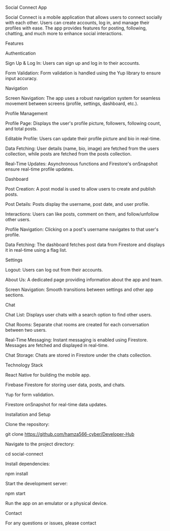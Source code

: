 Social Connect App

Social Connect is a mobile application that allows users to connect socially with each other. Users can create accounts, log in, and manage their profiles with ease. The app provides features for posting, following, chatting, and much more to enhance social interactions.

Features

Authentication

Sign Up & Log In: Users can sign up and log in to their accounts.

Form Validation: Form validation is handled using the Yup library to ensure input accuracy.

Navigation

Screen Navigation: The app uses a robust navigation system for seamless movement between screens (profile, settings, dashboard, etc.).

Profile Management

Profile Page: Displays the user's profile picture, followers, following count, and total posts.

Editable Profile: Users can update their profile picture and bio in real-time.

Data Fetching: User details (name, bio, image) are fetched from the users collection, while posts are fetched from the posts collection.

Real-Time Updates: Asynchronous functions and Firestore's onSnapshot ensure real-time profile updates.

Dashboard

Post Creation: A post modal is used to allow users to create and publish posts.

Post Details: Posts display the username, post date, and user profile.

Interactions: Users can like posts, comment on them, and follow/unfollow other users.

Profile Navigation: Clicking on a post's username navigates to that user's profile.

Data Fetching: The dashboard fetches post data from Firestore and displays it in real-time using a flag list.

Settings

Logout: Users can log out from their accounts.

About Us: A dedicated page providing information about the app and team.

Screen Navigation: Smooth transitions between settings and other app sections.

Chat

Chat List: Displays user chats with a search option to find other users.

Chat Rooms: Separate chat rooms are created for each conversation between two users.

Real-Time Messaging: Instant messaging is enabled using Firestore. Messages are fetched and displayed in real-time.

Chat Storage: Chats are stored in Firestore under the chats collection.

Technology Stack

React Native for building the mobile app.

Firebase Firestore for storing user data, posts, and chats.

Yup for form validation.

Firestore onSnapshot for real-time data updates.

Installation and Setup

Clone the repository:

git clone <https://github.com/hamza566-cyber/Developer-Hub>

Navigate to the project directory:

cd social-connect

Install dependencies:

npm install

Start the development server:

npm start

Run the app on an emulator or a physical device.

Contact

For any questions or issues, please contact 